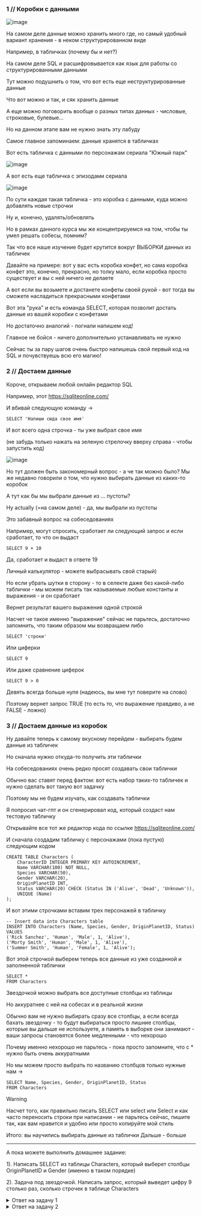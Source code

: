 ### 1 // Коробки с данными 
![image](https://github.com/user-attachments/assets/f177754e-5d1f-4dfb-a215-35d748b5098e)

На самом деле данные можно хранить много где, но самый удобный вариант хранения - в неком структурированном виде

Например, в табличках (почему бы и нет?)

На самом деле SQL и расшифровывается как язык для работы со структурированными данными

Тут можно подушнить о том, что вот есть еще неструктурированные данные

Что вот можно и так, и сяк хранить данные

А еще можно поговорить вообще о разных типах данных - числовые, строковые, булевые...

Но на данном этапе вам не нужно знать эту лабуду

Самое главное запоминаем: данные хранятся в табличках

Вот есть табличка с данными по персонажам сериала "Южный парк"

![image](https://github.com/user-attachments/assets/a59d335e-d61e-416a-b6ed-0be9c44a9b1b)

А вот есть еще табличка с эпизодами сериала 

![image](https://github.com/user-attachments/assets/ba8b86c8-ce69-4936-b4dd-f12d50d1e6bd)


По сути каждая такая табличка - это коробка с данными, куда можно добавлять новые строчки

Ну и, конечно, удалять/обновлять

Но в рамках данного курса мы же концентрируемся на том, чтобы ты умел решать собесы, помним?

Так что все наше изучение будет крутится вокруг ВЫБОРКИ данных из табличек

Давайте на примере: вот у вас есть коробка конфет, но сама коробка конфет это, конечно, прекрасно, но толку мало, если коробка просто существует и вы с ней ничего не делаете

А вот если вы возьмете и достанете конфеты своей рукой - вот тогда вы сможете насладиться прекрасными конфетами 

Вот эта "рука" и есть команда SELECT, которая позволит достать данные из вашей коробки с конфетами

Но достаточно аналогий - погнали напишем код!

Главное не бойся - ничего дополнительно устанавливать не нужно

Сейчас ты за пару шагов очень быстро напишешь свой первый код на SQL и почувствуешь всю его магию!

### 2 // Достаем данные 

Короче, открываем любой онлайн редактор SQL 

Например, этот https://sqliteonline.com/

И вбивай следующую команду ->

```
SELECT 'Напиши сюда свое имя'
```

И вот всего одна строчка - ты уже выбрал свое имя

(не забудь только нажать на зеленую стрелочку вверху справа - чтобы запустить код)

![image](https://github.com/user-attachments/assets/3d9417e4-31ec-48c1-8893-4fb0c8805557)

Но тут должен быть закономерный вопрос - а че так можно было?
Мы же недавно говорили о том, что нужно выбирать данные из каких-то коробок

А тут как бы мы выбрали данные из ... пустоты?

Ну actually (=на самом деле) - да, мы выбрали из пустоты

Это забавный вопрос на собеседованиях

Например, могут спросить, сработает ли следующий запрос и если сработает, то что он выдаст



```
SELECT 9 + 10
```

Да, сработает и выдаст в ответе 19

Личный калькулятор - можете выбрасывать свой старый) 

Но если убрать шутки в сторону - то в селекте даже без какой-либо таблички - мы можем писать так называемые любые константы и выражения - и он сработает

Вернет результат вашего выражения одной строкой

Насчет че такое именно "выражение" сейчас не парьтесь, достаточно запомнить, что таким образом мы возвращаем либо 


```
SELECT 'строки'
```

Или циферки

```
SELECT 9
```

Или даже сравнение циферок

```
SELECT 9 > 0
```

Девять всегда больше нуля (надеюсь, вы мне тут поверите на слово)

Поэтому вернет запрос TRUE (то есть то, что выражение правдиво, а не FALSE - ложно)

### 3 // Достаем данные из коробок

Ну давайте теперь к самому вкусному перейдем - выбирать будем данные из табличек

Но сначала нужно откуда-то получить эти таблички

На собеседованиях очень редко просят создавать свои таблички

Обычно вас ставят перед фактом: вот есть набор таких-то табличек и нужно сделать вот такую вот задачку

Поэтому мы не будем изучать, как создавать таблички

Я попросил чат-гпт и он сгенерировал код, который создаст нам тестовую табличку

Открывайте все тот же редактор кода по ссылке https://sqliteonline.com/

И сначала создадим табличку с персонажами (пока пустую) следующим кодом

```
CREATE TABLE Characters (
    CharacterID INTEGER PRIMARY KEY AUTOINCREMENT,
    Name VARCHAR(100) NOT NULL,
    Species VARCHAR(50),
    Gender VARCHAR(20),
    OriginPlanetID INT,
    Status VARCHAR(20) CHECK (Status IN ('Alive', 'Dead', 'Unknown')),
    UNIQUE (Name)
);
```

И вот этими строчками вставим трех персонажей в табличку

```
-- Insert data into Characters table
INSERT INTO Characters (Name, Species, Gender, OriginPlanetID, Status) VALUES
('Rick Sanchez', 'Human', 'Male', 1, 'Alive'),
('Morty Smith', 'Human', 'Male', 1, 'Alive'),
('Summer Smith', 'Human', 'Female', 1, 'Alive');
```

Вот этой строчкой выберем теперь все данные из уже созданной и заполненной таблички

```
SELECT *
FROM Characters
```

Звездочкой можно выбрать все доступные столбцы из таблицы

Но аккуратнее с ней на собесах и в реальной жизни

Обычно вам не нужно выбирать сразу все столбцы, а если всегда бахать звездочку - то будут выбираться просто лишние столбцы, которые вы дальше не используете, а память в выборке они занимают - ваши запросы становятся более медленными - что нехорошо 

Почему именно нехорошо не парьтесь - пока просто запомните, что с * нужно быть очень аккуратными

Но мы можем просто выбрать по названию столбцов только нужные нам ->

```
SELECT Name, Species, Gender, OriginPlanetID, Status
FROM Characters
```

> [!WARNING]
> Насчет того, как правильно писать SELECT или select или Select и как часто переносить строки при написании - не парьтесь сейчас, пишите так, как вам нравится и удобно или просто копируйте мой стиль

Итого: вы научились выбирать данные из таблички
Дальше - больше

-------

А пока можете выполнить домашнее задание:

1). Написать SELECT из таблицы Characters, который выберет столбцы OriginPlanetID и Gender (именно в таком порядке)

2). Задача под звездочкой. Написать запрос, который выведет цифру 9 столько раз, сколько строчек в таблице  Characters

<details>
  <summary>Ответ на задачу 1</summary>
<p>

    SELECT OriginPlanetID, Gender
    FROM Characters
    
 </p>
    
</details>

<details>
  <summary>Ответ на задачу 2</summary>
<p>

    SELECT 9
    FROM Characters
    
 </p>
    
</details>






